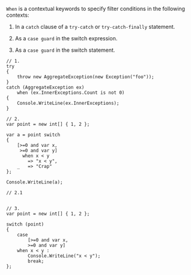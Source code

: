 `When` is a contextual keywords 
to specify filter conditions
in the following contexts:

1. In a `catch` clause 
	 of a `try-catch` or `try-catch-finally` statement.

2. As a `case guard` in the switch expression.

3. As a `case guard` in the switch statement.

```
// 1.
try 
{
    throw new AggregateException(new Exception("foo"));
}
catch (AggregateException ex) 
    when (ex.InnerExceptions.Count is not 0)
{
    Console.WriteLine(ex.InnerExceptions);
}

// 2.
var point = new int[] { 1, 2 };

var a = point switch 
{
    [>=0 and var x, 
     >=0 and var y]
      when x < y
      	=> "x < y",
    _ 	=> "Crap"
};

Console.WriteLine(a);

// 2.1


// 3.
var point = new int[] { 1, 2 };

switch (point)
{
    case 
        [>=0 and var x, 
        >=0 and var y]
    when x < y : 
        Console.WriteLine("x < y");
        break;
};

```
